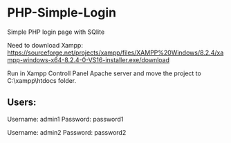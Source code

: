 # PHP-Simple-Login
Simple PHP login page with SQlite

Need to download Xampp:
https://sourceforge.net/projects/xampp/files/XAMPP%20Windows/8.2.4/xampp-windows-x64-8.2.4-0-VS16-installer.exe/download

Run in Xampp Controll Panel Apache server and move the project to C:\xampp\htdocs folder.

Users:
-------------------

Username: admin1
Password: password1

Username: admin2
Password: password2
